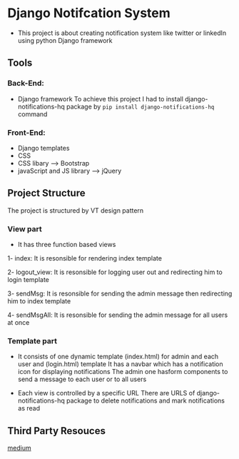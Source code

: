 # Django Notifcation System

* This project is about creating notification system like twitter or linkedIn
 using python Django framework

## Tools

### Back-End:
* Django framework
To achieve this project I had to install django-notifications-hq package
 by ```pip install django-notifications-hq``` command

### Front-End:

* Django templates
* CSS
* CSS libary --> Bootstrap 
* javaScript and JS library --> jQuery

## Project Structure

The project is structured by VT design pattern

### View part

* It has three function based views

1- index: It is resonsible for rendering index template

2- logout_view: It is resonsible for logging user out and redirecting him to login template

3- sendMsg: It is resonsible for sending the admin message then redirecting him to index template

4- sendMsgAll: It is resonsible for sending the admin message for all users at once

### Template part

* It consists of one dynamic template (index.html) for admin and each user and (login.html) template
It has a navbar which has a notification icon for displaying notifications
The admin one hasform components to send a message to each user or to all users  

* Each view is controlled by a specific URL
There are URLS of django-notifications-hq package to delete notifications and mark notifications as read


## Third Party Resouces
[medium](https://medium.com/star-gazers/how-to-add-notifications-to-django-app-74df1dac984e)









